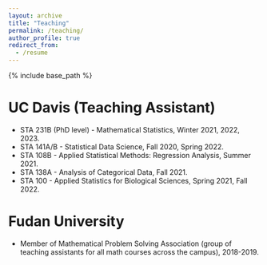 ```yaml
---
layout: archive
title: "Teaching"
permalink: /teaching/
author_profile: true
redirect_from:
  - /resume
---
```


{% include base_path %}

UC Davis (Teaching Assistant)
======
* STA 231B (PhD level) - Mathematical Statistics, Winter 2021, 2022, 2023.
* STA 141A/B - Statistical Data Science, Fall 2020, Spring 2022.
* STA 108B - Applied Statistical Methods: Regression Analysis, Summer 2021.
* STA 138A - Analysis of Categorical Data, Fall 2021.
* STA 100 - Applied Statistics for Biological Sciences, Spring 2021, Fall 2022.

Fudan University
======
* Member of Mathematical Problem Solving Association (group of teaching assistants for all math courses across the campus), 2018-2019.
